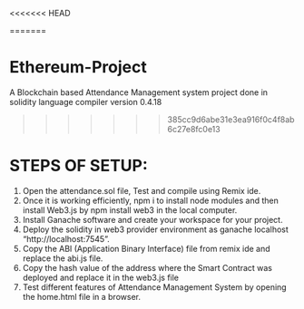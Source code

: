 <<<<<<< HEAD

=======
# Ethereum-Project
A Blockchain based Attendance Management system project done in solidity language compiler version 0.4.18
>>>>>>> 385cc9d6abe31e3ea916f0c4f8ab6c27e8fc0e13
# STEPS OF SETUP:
1. Open the attendance.sol file, Test and compile using Remix ide. <br />
2. Once it is working efficiently, npm i to install node modules and then install Web3.js by npm install web3 in the local computer.<br />
3. Install Ganache software and create your workspace for your project.<br />
4. Deploy the solidity in web3 provider environment as ganache localhost “http://localhost:7545”.<br />
5. Copy the ABI (Application Binary Interface) file from remix ide and replace the abi.js file.<br />
6. Copy the hash value of the address where the Smart Contract was deployed and replace it in the web3.js file <br />
7. Test different features of Attendance Management System by opening the home.html file in a browser.<br />
